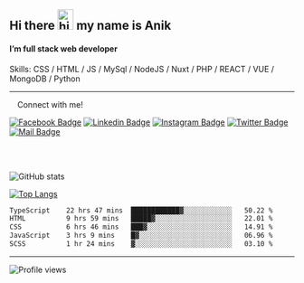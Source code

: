## Hi there <img src="https://user-images.githubusercontent.com/1303154/88677602-1635ba80-d120-11ea-84d8-d263ba5fc3c0.gif" width="28px" height="36" alt="hi"> my name is Anik

#### I’m full stack web developer

Skills:  CSS / HTML / JS / MySql / NodeJS / Nuxt / PHP / REACT / VUE / MongoDB / Python


---

&emsp;Connect with me!

<a href="https://www.facebook.com/anik.aritro" target="_blank">![Facebook Badge](https://img.shields.io/badge/Facebook-1877F2?style=for-the-badge&logo=facebook&logoColor=white)</a> [![Linkedin Badge](https://img.shields.io/badge/LinkedIn-0077B5?style=for-the-badge&logo=linkedin&logoColor=white)](https://www.linkedin.com/in/anik-hossain-dev) [![Instagram Badge](https://img.shields.io/badge/Instagram-E4405F?style=for-the-badge&logo=instagram&logoColor=white)](https://www.instagram.com/aritro.anik) [![Twitter Badge](https://img.shields.io/badge/Twitter-1DA1F2?style=for-the-badge&logo=twitter&logoColor=white)](https://twitter.com/AritroAnik) [![Mail Badge](https://img.shields.io/badge/Gmail-D14836?style=for-the-badge&logo=gmail&logoColor=white)](mailto:anik.wdev@gmail.com)

</br>
</br>


![GitHub stats](https://github-readme-stats.vercel.app/api?username=anik-hossain&show_icons=true&theme=monokai)

[![Top Langs](https://github-readme-stats.vercel.app/api/top-langs/?username=anik-hossain&layout=compact&theme=monokai)](https://github.com/anik-hossain)

<!--START_SECTION:waka-->

```txt
TypeScript    22 hrs 47 mins  ████████████▓░░░░░░░░░░░░   50.22 %
HTML          9 hrs 59 mins   █████▓░░░░░░░░░░░░░░░░░░░   22.01 %
CSS           6 hrs 46 mins   ███▓░░░░░░░░░░░░░░░░░░░░░   14.91 %
JavaScript    3 hrs 9 mins    █▓░░░░░░░░░░░░░░░░░░░░░░░   06.96 %
SCSS          1 hr 24 mins    ▓░░░░░░░░░░░░░░░░░░░░░░░░   03.10 %
```

<!--END_SECTION:waka-->
---

![Profile views](https://gpvc.arturio.dev/anik-hossain)  
